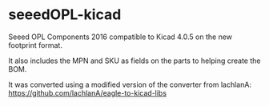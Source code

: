 # seeedOPL-kicad

Seeed OPL Components 2016 compatible to Kicad 4.0.5 on the new footprint format.

It also includes the MPN and SKU as fields on the parts to helping create the BOM.

It was converted using a modified version of the converter from lachlanA:
https://github.com/lachlanA/eagle-to-kicad-libs
